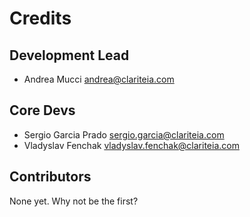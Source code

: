 # Credits

## Development Lead

* Andrea Mucci <andrea@clariteia.com>

## Core Devs

* Sergio Garcia Prado <sergio.garcia@clariteia.com>
* Vladyslav Fenchak <vladyslav.fenchak@clariteia.com>

## Contributors
None yet. Why not be the first?
